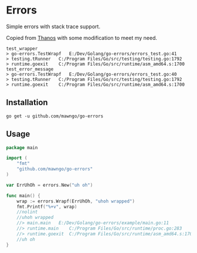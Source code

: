 # Errors

Simple errors with stack trace support.

Copied from [Thanos](https://github.com/thanos-io/thanos/tree/main/pkg/errors) with some modification to meet my need.

```
test_wrapper
> go-errors.TestWrapf	E:/Dev/Golang/go-errors/errors_test.go:41
> testing.tRunner	C:/Program Files/Go/src/testing/testing.go:1792
> runtime.goexit	C:/Program Files/Go/src/runtime/asm_amd64.s:1700
test_error_message
> go-errors.TestWrapf	E:/Dev/Golang/go-errors/errors_test.go:40
> testing.tRunner	C:/Program Files/Go/src/testing/testing.go:1792
> runtime.goexit	C:/Program Files/Go/src/runtime/asm_amd64.s:1700
```

## Installation

```shell
go get -u github.com/mawngo/go-errors
```

## Usage

```go
package main

import (
	"fmt"
	"github.com/mawngo/go-errors"
)

var ErrUhOh = errors.New("uh oh")

func main() {
	wrap := errors.Wrapf(ErrUhOh, "uhoh wrapped")
	fmt.Printf("%+v", wrap)
	//nolint
	//uhoh wrapped
	//> main.main	E:/Dev/Golang/go-errors/example/main.go:11
	//> runtime.main	C:/Program Files/Go/src/runtime/proc.go:283
	//> runtime.goexit	C:/Program Files/Go/src/runtime/asm_amd64.s:1700
	//uh oh
}
```
